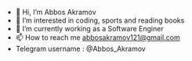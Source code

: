 - 👋 Hi, I’m Abbos Akramov
- 👀 I’m interested in coding, sports and reading books
- 🌱 I’m currently working as a Software Enginer
- 📫 How to reach me abbosakramov121@gmail.com
- Telegram username : @Abbos_Akramov

<!---
Abbos121/Abbos121 is a ✨ special ✨ repository because its `README.md` (this file) appears on your GitHub profile.
You can click the Preview link to take a look at your changes.
--->
